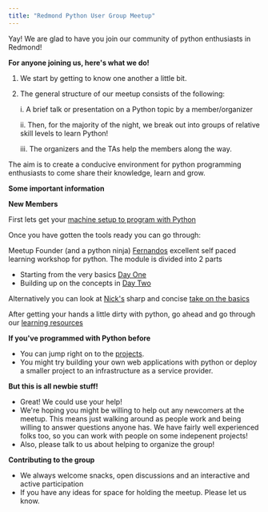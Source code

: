 ```yaml
---
title: "Redmond Python User Group Meetup"
---
```


Yay! We are glad to have you join our community of python enthusiasts in Redmond! 


**For anyone joining us, here's what we do!**
 

<!--more-->

1. We start by getting to know one another a little bit. 
2. The general structure of our meetup consists of the following:


	i.   A brief talk or presentation on a Python topic by a member/organizer

	ii.  Then, for the majority of the night, we break out into groups of relative skill levels to learn Python! 
	

	iii. The organizers and the TAs help the members along the way. 

The aim is to create a conducive environment for python programming enthusiasts to come share their knowledge, learn and grow. 

**Some important information**

**New Members** 

First lets get your [machine setup to program with Python](/setup)

Once you have gotten the tools ready you can go through:

Meetup Founder (and a python ninja) [Fernandos](https://github.com/fernando-mc) excellent self paced learning workshop for python.
The module is divided into 2 parts

- Starting from the very basics [Day One](/day_one_lesson) 
- Building up on the concepts in [Day Two](/day_two_lesson)

Alternatively you can look at [Nick's](https://github.com/mkpt) sharp and concise [take on the basics](/lectures/onboarding)

After getting your hands a little dirty with python, go ahead and go through our [learning resources](/practice)

**If you've programmed with Python before**

- You can jump right on to the [projects](/projects).
- You might try building your own web applications with python or deploy a smaller project to an infrastructure as a service provider.

**But this is all newbie stuff!**

- Great! We could use your help! 
- We're hoping you might be willing to help out any newcomers at the meetup. This means just walking around as people work and being willing to answer questions anyone has. We have fairly well experienced folks too, so you can work with people on some indepenent projects! 
- Also, please talk to us about helping to organize the group! 

**Contributing to the group** 

- We always welcome snacks, open discussions and an interactive and active participation
- If you have any ideas for space for holding the meetup. Please let us know.  

